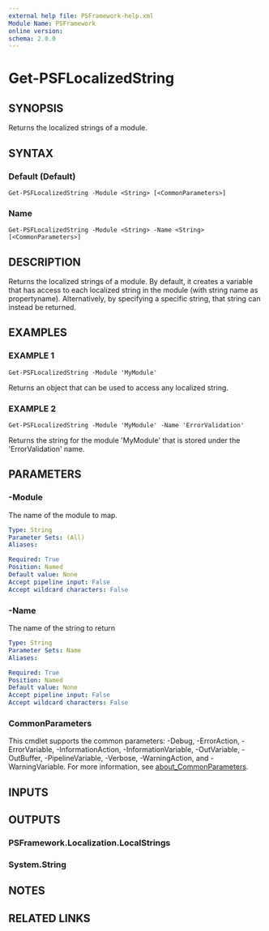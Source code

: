 ```yaml
---
external help file: PSFramework-help.xml
Module Name: PSFramework
online version:
schema: 2.0.0
---
```


# Get-PSFLocalizedString

## SYNOPSIS
Returns the localized strings of a module.

## SYNTAX

### Default (Default)
```
Get-PSFLocalizedString -Module <String> [<CommonParameters>]
```

### Name
```
Get-PSFLocalizedString -Module <String> -Name <String> [<CommonParameters>]
```

## DESCRIPTION
Returns the localized strings of a module.
By default, it creates a variable that has access to each localized string in the module (with string name as propertyname).
Alternatively, by specifying a specific string, that string can instead be returned.

## EXAMPLES

### EXAMPLE 1
```
Get-PSFLocalizedString -Module 'MyModule'
```

Returns an object that can be used to access any localized string.

### EXAMPLE 2
```
Get-PSFLocalizedString -Module 'MyModule' -Name 'ErrorValidation'
```

Returns the string for the module 'MyModule'  that is stored under the 'ErrorValidation'  name.

## PARAMETERS

### -Module
The name of the module to map.

```yaml
Type: String
Parameter Sets: (All)
Aliases:

Required: True
Position: Named
Default value: None
Accept pipeline input: False
Accept wildcard characters: False
```

### -Name
The name of the string to return

```yaml
Type: String
Parameter Sets: Name
Aliases:

Required: True
Position: Named
Default value: None
Accept pipeline input: False
Accept wildcard characters: False
```

### CommonParameters
This cmdlet supports the common parameters: -Debug, -ErrorAction, -ErrorVariable, -InformationAction, -InformationVariable, -OutVariable, -OutBuffer, -PipelineVariable, -Verbose, -WarningAction, and -WarningVariable. For more information, see [about_CommonParameters](http://go.microsoft.com/fwlink/?LinkID=113216).

## INPUTS

## OUTPUTS

### PSFramework.Localization.LocalStrings
### System.String
## NOTES

## RELATED LINKS
